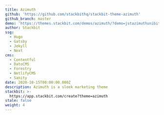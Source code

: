 ```yaml
---
title: Azimuth
github: 'https://github.com/stackbithq/stackbit-theme-azimuth'
github_branch: master
demo: 'https://themes.stackbit.com/demos/azimuth/?demo=jstazimuthunibit'
author: Stackbit
ssg:
  - Hugo
  - Gatsby
  - Jekyll
  - Next
cms:
  - Contentful
  - DatoCMS
  - Forestry
  - NetlifyCMS
  - Sanity
date: 2020-10-15T00:00:00.000Z
description: Azimuth is a sleek marketing theme
stackbit: >-
  https://app.stackbit.com/create?theme=azimuth
stale: false
weight: 4
---
```

